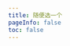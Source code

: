 ```yaml
---
title: 随便选一个
pageInfo: false
toc: false
---
```


<Food />

<script setup lang="ts">
import Food from "@FoodRandom";
</script>
